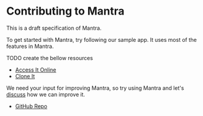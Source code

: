 # Contributing to Mantra

This is a draft specification of Mantra.

To get started with Mantra, try following our sample app. It uses most of the features in Mantra.

TODO create the bellow resources
* [Access It Online](http://mantra-sample-blog.meteor.com/)
* [Clone It](https://github.com/mantrajs/mantra-sample-blog-app)

We need your input for improving Mantra, so try using Mantra and let's [discuss](https://github.com/kadirahq/mantra/issues) how we can improve it.

* [GitHub Repo](https://github.com/kadirahq/mantra)
